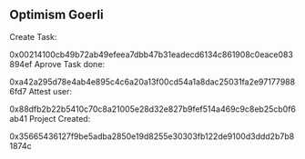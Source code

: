 ## Optimism Goerli

Create Task:

 0x00214100cb49b72ab49efeea7dbb47b31eadecd6134c861908c0eace083894ef
Aprove Task done:

 0xa42a295d78e4ab4e895c4c6a20a13f00cd54a1a8dac25031fa2e971779886fd7
Attest user:

 0x88dfb2b22b5410c70c8a21005e28d32e827b9fef514a469c9c8eb25cb0f6ab41
Project Created:

0x35665436127f9be5adba2850e19d8255e30303fb122de9100d3ddd2b7b81874c

